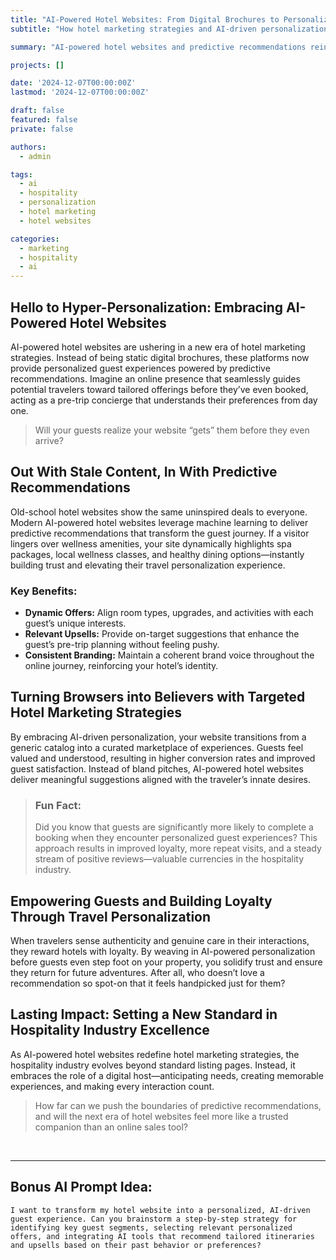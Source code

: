 ```yaml
---
title: "AI-Powered Hotel Websites: From Digital Brochures to Personalized Pre-Trip Guides"
subtitle: "How hotel marketing strategies and AI-driven personalization turn static websites into engaging pre-trip concierges"

summary: "AI-powered hotel websites and predictive recommendations reinvent the traditional static site, offering personalized guest experiences that enhance hotel marketing strategies and boost hospitality industry results."

projects: []

date: '2024-12-07T00:00:00Z'
lastmod: '2024-12-07T00:00:00Z'

draft: false
featured: false
private: false

authors:
  - admin

tags:
  - ai
  - hospitality
  - personalization
  - hotel marketing
  - hotel websites

categories:
  - marketing
  - hospitality
  - ai
---
```


## **H**ello to Hyper-Personalization: Embracing AI-Powered Hotel Websites
AI-powered hotel websites are ushering in a new era of hotel marketing strategies. Instead of being static digital brochures, these platforms now provide personalized guest experiences powered by predictive recommendations. Imagine an online presence that seamlessly guides potential travelers toward tailored offerings before they’ve even booked, acting as a pre-trip concierge that understands their preferences from day one.  
>Will your guests realize your website “gets” them before they even arrive?

## **O**ut With Stale Content, In With Predictive Recommendations
Old-school hotel websites show the same uninspired deals to everyone. Modern AI-powered hotel websites leverage machine learning to deliver predictive recommendations that transform the guest journey. If a visitor lingers over wellness amenities, your site dynamically highlights spa packages, local wellness classes, and healthy dining options—instantly building trust and elevating their travel personalization experience.

### Key Benefits:
- **Dynamic Offers:** Align room types, upgrades, and activities with each guest’s unique interests.  
- **Relevant Upsells:** Provide on-target suggestions that enhance the guest’s pre-trip planning without feeling pushy.  
- **Consistent Branding:** Maintain a coherent brand voice throughout the online journey, reinforcing your hotel’s identity.

## **T**urning Browsers into Believers with Targeted Hotel Marketing Strategies
By embracing AI-driven personalization, your website transitions from a generic catalog into a curated marketplace of experiences. Guests feel valued and understood, resulting in higher conversion rates and improved guest satisfaction. Instead of bland pitches, AI-powered hotel websites deliver meaningful suggestions aligned with the traveler’s innate desires.

>### Fun Fact:
>Did you know that guests are significantly more likely to complete a booking when they encounter personalized guest experiences? This approach results in improved loyalty, more repeat visits, and a steady stream of positive reviews—valuable currencies in the hospitality industry.

## **E**mpowering Guests and Building Loyalty Through Travel Personalization
When travelers sense authenticity and genuine care in their interactions, they reward hotels with loyalty. By weaving in AI-powered personalization before guests even step foot on your property, you solidify trust and ensure they return for future adventures. After all, who doesn’t love a recommendation so spot-on that it feels handpicked just for them?

<!-- 
### Further Reading:
- [Proactive Hospitality: Leveraging AI to Anticipate Guest Desires](https://dmdv.me/post/proactive-hospitality)
 -->

## **L**asting Impact: Setting a New Standard in Hospitality Industry Excellence
As AI-powered hotel websites redefine hotel marketing strategies, the hospitality industry evolves beyond standard listing pages. Instead, it embraces the role of a digital host—anticipating needs, creating memorable experiences, and making every interaction count.  
>How far can we push the boundaries of predictive recommendations, and will the next era of hotel websites feel more like a trusted companion than an online sales tool?

<br/>

---

## Bonus AI Prompt Idea:
`I want to transform my hotel website into a personalized, AI-driven guest experience. Can you brainstorm a step-by-step strategy for identifying key guest segments, selecting relevant personalized offers, and integrating AI tools that recommend tailored itineraries and upsells based on their past behavior or preferences?`

<!-- ---


---

## 5 Midjourney Prompt Ideas:
1. **“A futuristic hotel lobby where AI-driven holographic guides highlight personalized travel experiences, enticing guests to explore more.”**  
2. **“A stylized pathway of doors, each representing a unique guest persona (foodie, spa lover, adventurer) unlocked by AI-driven recommendations.”**  
3. **“A laptop morphing into a lush tropical garden of curated deals and activities, symbolizing AI-powered hotel websites guiding guests to hidden gems.”**  
4. **“A compass rose where each point leads to tailored recommendations—fine dining, spa retreats, local tours—powered by travel personalization.”**  
5. **“A surreal blend of digital pixels and tropical scenery, visualizing how predictive recommendations turn static content into personalized guest experiences.”** -->